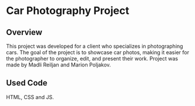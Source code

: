 # Car Photography Project

## Overview

This project was developed for a client who specializes in photographing cars. The goal of the project is to showcase car photos, making it easier for the photographer to organize, edit, and present their work.
Project was made by Madli Reiljan and Marion Poljakov.

## Used Code

HTML, CSS and JS.
